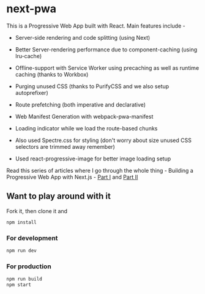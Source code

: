 # next-pwa

This is a Progressive Web App built with React. Main features include -

- Server-side rendering and code splitting (using Next)

- Better Server-rendering performance due to component-caching (using lru-cache)

- Offline-support with Service Worker using precaching as well as runtime caching (thanks to Workbox)

- Purging unused CSS (thanks to PurifyCSS and we also setup autoprefixer)

- Route prefetching (both imperative and declarative)

- Web Manifest Generation with webpack-pwa-manifest

- Loading indicator while we load the route-based chunks

- Also used Spectre.css for styling (don't worry about size unused CSS selectors are trimmed away remember)

- Used react-progressive-image for better image loading setup

Read this series of articles where I go through the whole thing -
Building a Progressive Web App with Next.js - [Part I](https://able.bio/drenther/building-a-progressive-web-app-with-nextjs-part-i--00edasw) and [Part II](https://able.bio/drenther/building-a-progressive-web-app-with-nextjs-part-ii--98ojk46)

## Want to play around with it

Fork it, then clone it and

```bash
npm install
```

### For development

```bash
npm run dev
```

### For production

```bash
npm run build
npm start
```
